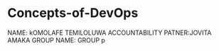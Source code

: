 # Concepts-of-DevOps
NAME: kOMOLAFE TEMILOLUWA 
ACCOUNTABILITY PATNER:JOVITA AMAKA 
GROUP NAME: GROUP p
